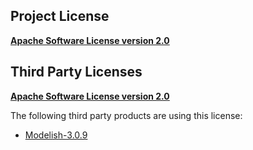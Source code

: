 <!-- Created by CodeLicenseManager -->
## Project License

__[Apache Software License version 2.0](http://www.apache.org/licenses/LICENSE-2.0.html)__

## Third Party Licenses

__[Apache Software License version 2.0](http://www.apache.org/licenses/LICENSE-2.0)__

The following third party products are using this license:

* [Modelish-3.0.9](https://github.com/tombensve/NS-Toolbox)

<!-- CLM -->
